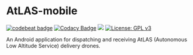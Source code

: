 # AtLAS-mobile

[![codebeat badge](https://codebeat.co/badges/5acb4f3e-8585-4be1-bb75-285cd9a3219b)](https://codebeat.co/projects/github-com-nathantspencer-atlas-mobile-master)
[![Codacy Badge](https://api.codacy.com/project/badge/Grade/06bf8204bca44970bf80a79d443a4b6c)](https://www.codacy.com/app/nathantspencer/AtLAS-mobile?utm_source=github.com&amp;utm_medium=referral&amp;utm_content=nathantspencer/AtLAS-mobile&amp;utm_campaign=Badge_Grade)
![](https://reposs.herokuapp.com/?path=nathantspencer/AtLAS-mobile&color=blue)
[![License: GPL v3](https://img.shields.io/badge/License-GPL%20v3-blue.svg)](https://www.gnu.org/licenses/gpl-3.0)

An Android application for dispatching and receiving AtLAS (Autonomous Low Altitude Service) delivery drones.
